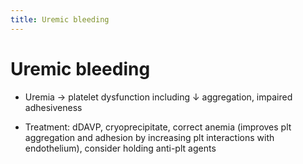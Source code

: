 ```yaml
---
title: Uremic bleeding
---
```

# Uremic bleeding

* Uremia → platelet dysfunction including ↓ aggregation, impaired adhesiveness

* Treatment: dDAVP, cryoprecipitate, correct anemia (improves plt aggregation and adhesion by increasing plt interactions with endothelium), consider holding anti-plt agents
